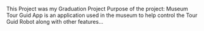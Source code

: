 This Project was my Graduation Project
Purpose of the project:
Museum Tour Guid App is an application used in the museum to help control the Tour Guid Robot along with other features... 
